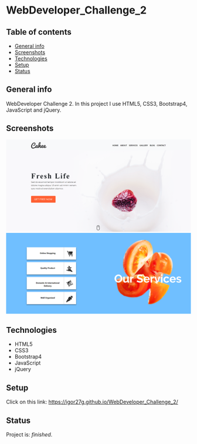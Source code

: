 # WebDeveloper_Challenge_2

## Table of contents
* [General info](#general-info)
* [Screenshots](#screenshots)
* [Technologies](#technologies)
* [Setup](#setup)
* [Status](#status)


## General info
WebDeveloper Challenge 2. In this project I use HTML5, CSS3, Bootstrap4, JavaScript and jQuery.

## Screenshots
![Example screenshoot](img/screenshoots/screenshoot1.png)
![Example screenshoot](img/screenshoots/screenshoot2.png)


## Technologies
* HTML5
* CSS3 
* Bootstrap4
* JavaScript
* jQuery

## Setup
Click on this link: https://igor27g.github.io/WebDeveloper_Challenge_2/

## Status
Project is: _finished_.




